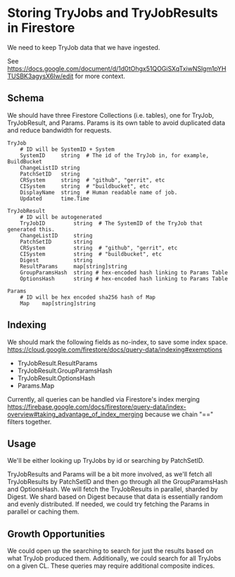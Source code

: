 Storing TryJobs and TryJobResults in Firestore
==============================================

We need to keep TryJob data that we have ingested.

See https://docs.google.com/document/d/1d0tOhgx51QOGiSXqTxiwNSlgm1pYHTUSBK3agysX6Iw/edit
for more context.

Schema
------

We should have three Firestore Collections (i.e. tables), one for TryJob, TryJobResult, and Params.
Params is its own table to avoid duplicated data and reduce bandwidth for requests.

	TryJob
		# ID will be SystemID + System
		SystemID     string  # The id of the TryJob in, for example, BuildBucket
		ChangeListID string
		PatchSetID   string
		CRSystem     string  # "github", "gerrit", etc
		CISystem     string  # "buildbucket", etc
		DisplayName  string  # Human readable name of job.
		Updated      time.Time

	TryJobResult
		# ID will be autogenerated
		TryJobID         string  # The SystemID of the TryJob that generated this.
		ChangeListID     string
		PatchSetID       string
		CRSystem         string  # "github", "gerrit", etc
		CISystem         string  # "buildbucket", etc
		Digest           string
		ResultParams     map[string]string
		GroupParamsHash  string # hex-encoded hash linking to Params Table
		OptionsHash      string # hex-encoded hash linking to Params Table

	Params
		# ID will be hex encoded sha256 hash of Map
		Map    map[string]string

Indexing
--------
We should mark the following fields as no-index, to save some index space.
<https://cloud.google.com/firestore/docs/query-data/indexing#exemptions>
  - TryJobResult.ResultParams
  - TryJobResult.GroupParamsHash
  - TryJobResult.OptionsHash
  - Params.Map

Currently, all queries can be handled via Firestore's index merging
<https://firebase.google.com/docs/firestore/query-data/index-overview#taking_advantage_of_index_merging>
because we chain "==" filters together.

Usage
-----
We'll be either looking up TryJobs by id or searching by PatchSetID.

TryJobResults and Params will be a bit more involved, as we'll fetch all TryJobResults by PatchSetID
and then go through all the GroupParamsHash and OptionsHash.  We will fetch the TryJobResults
in parallel, sharded by Digest. We shard based on Digest because that data is essentially random
and evenly distributed. If needed, we could try fetching the Params in parallel or caching them.

Growth Opportunities
-------------------
We could open up the searching to search for just the results based on what TryJob produced them.
Additionally, we could search for all TryJobs on a given CL.
These queries may require additional composite indices.
